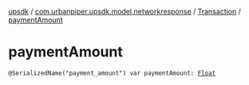 [upsdk](../../index.md) / [com.urbanpiper.upsdk.model.networkresponse](../index.md) / [Transaction](index.md) / [paymentAmount](./payment-amount.md)

# paymentAmount

`@SerializedName("payment_amount") var paymentAmount: `[`Float`](https://kotlinlang.org/api/latest/jvm/stdlib/kotlin/-float/index.html)